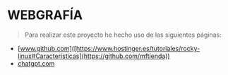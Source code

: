 # WEBGRAFÍA

> Para realizar este proyecto he hecho uso de las siguientes páginas:
  * [www.github.com]([https://www.hostinger.es/tutoriales/rocky-linux#Caracteristicas](https://github.com/mftienda))
  * [chatgpt.com](https://chatgpt.com/)
